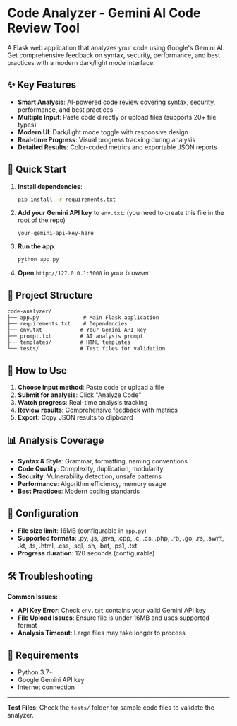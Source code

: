 # Code Analyzer - Gemini AI Code Review Tool

A Flask web application that analyzes your code using Google's Gemini AI. Get comprehensive feedback on syntax, security, performance, and best practices with a modern dark/light mode interface.

## ✨ Key Features

- **Smart Analysis**: AI-powered code review covering syntax, security, performance, and best practices
- **Multiple Input**: Paste code directly or upload files (supports 20+ file types)
- **Modern UI**: Dark/light mode toggle with responsive design
- **Real-time Progress**: Visual progress tracking during analysis
- **Detailed Results**: Color-coded metrics and exportable JSON reports

## 🚀 Quick Start

1. **Install dependencies**:
   ```bash
   pip install -r requirements.txt
   ```

2. **Add your Gemini API key** to `env.txt`: (you need to create this file in the root of the repo)
   ```
   your-gemini-api-key-here
   ```

3. **Run the app**:
   ```bash
   python app.py
   ```

4. **Open** `http://127.0.0.1:5000` in your browser

## 📁 Project Structure

```
code-analyzer/
├── app.py              # Main Flask application
├── requirements.txt    # Dependencies
├── env.txt            # Your Gemini API key
├── prompt.txt         # AI analysis prompt
├── templates/         # HTML templates
└── tests/             # Test files for validation
```

## 🎯 How to Use

1. **Choose input method**: Paste code or upload a file
2. **Submit for analysis**: Click "Analyze Code"
3. **Watch progress**: Real-time analysis tracking
4. **Review results**: Comprehensive feedback with metrics
5. **Export**: Copy JSON results to clipboard

## 📊 Analysis Coverage

- **Syntax & Style**: Grammar, formatting, naming conventions
- **Code Quality**: Complexity, duplication, modularity
- **Security**: Vulnerability detection, unsafe patterns
- **Performance**: Algorithm efficiency, memory usage
- **Best Practices**: Modern coding standards

## 🔧 Configuration

- **File size limit**: 16MB (configurable in `app.py`)
- **Supported formats**: .py, .js, .java, .cpp, .c, .cs, .php, .rb, .go, .rs, .swift, .kt, .ts, .html, .css, .sql, .sh, .bat, .ps1, .txt
- **Progress duration**: 120 seconds (configurable)

## 🛠️ Troubleshooting

**Common Issues:**
- **API Key Error**: Check `env.txt` contains your valid Gemini API key
- **File Upload Issues**: Ensure file is under 16MB and uses supported format
- **Analysis Timeout**: Large files may take longer to process

## 📝 Requirements

- Python 3.7+
- Google Gemini API key
- Internet connection

---

**Test Files**: Check the `tests/` folder for sample code files to validate the analyzer.

